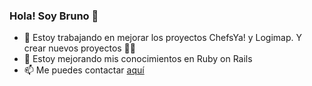 ### Hola! Soy Bruno 👋

- 🔭 Estoy trabajando en mejorar los proyectos ChefsYa! y Logimap. Y crear nuevos proyectos 👨‍💻
- 🌱 Estoy mejorando mis conocimientos en Ruby on Rails
- 📫 Me puedes contactar [aquí](mailto:brunoph26@gmail.com)
